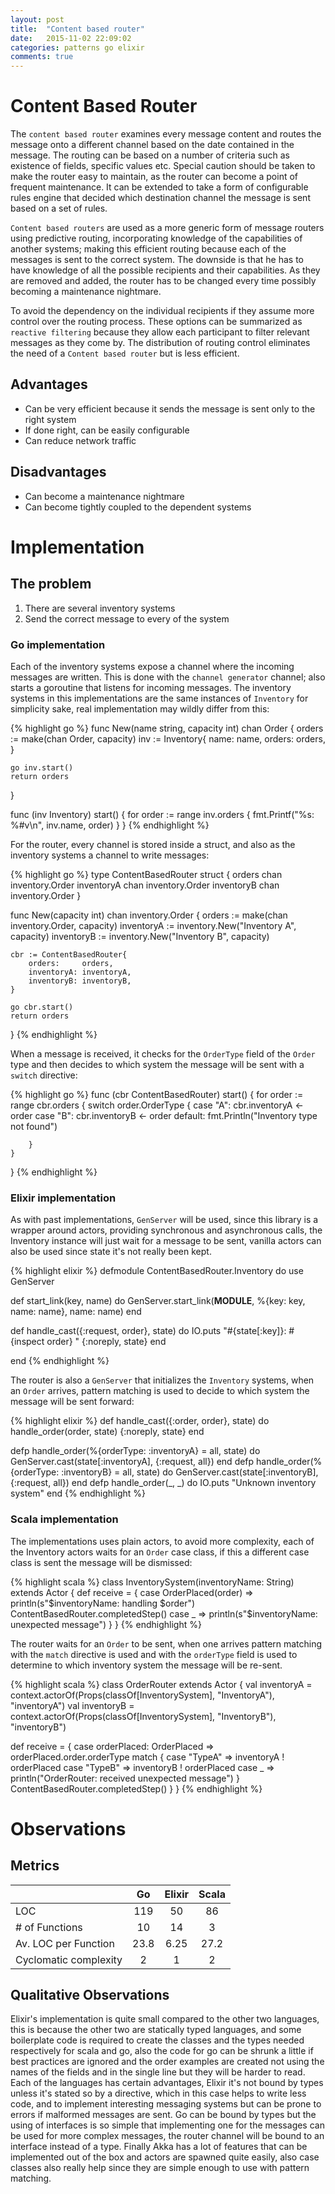 ```yaml
---
layout: post
title:  "Content based router"
date:   2015-11-02 22:09:02
categories: patterns go elixir
comments: true
---
```


# Content Based Router

The  `content based router` examines every message content and routes the message onto a different channel based on the date contained in the message. The routing can be based on a number of criteria such as existence of fields, specific values etc. Special caution should be taken to make the router easy to maintain, as the router can become a point of frequent maintenance. It can be extended to take a form of configurable rules engine that decided which destination channel the message is sent based on a set of rules.

`Content based routers` are used as a more generic form of message routers using predictive routing, incorporating knowledge  of the capabilities of another systems; making this efficient routing because each of the messages is sent to the correct system. The downside is that he has to have knowledge of all the possible recipients and their capabilities. As they are removed and added, the router has to be changed every time possibly becoming a maintenance nightmare.

To avoid the dependency on the individual recipients if they assume more control over the routing process. These options can be summarized as `reactive filtering` because they allow each participant to filter relevant messages as they come by.  The distribution of routing control eliminates the need of a `Content based router` but is less efficient.

## Advantages

- Can be very efficient because it sends the message is sent only to the right system
- If done right, can be easily configurable
- Can reduce network traffic

## Disadvantages

- Can become a maintenance nightmare
- Can become tightly coupled to the dependent systems

# Implementation  

## The problem

1. There are several inventory systems
2. Send the correct message to every of the system

### Go implementation

Each of the inventory systems expose a channel where the incoming messages are written. This is done with the  `channel generator` channel; also starts a goroutine that listens for incoming messages. The inventory systems in this implementations are the same instances of `Inventory` for simplicity sake, real implementation may wildly differ from this:

{% highlight go %}
func New(name string, capacity int) chan Order {
	orders := make(chan Order, capacity)
	inv := Inventory{
		name:   name,
		orders: orders,
	}

	go inv.start()
	return orders
}

func (inv Inventory) start() {
	for order := range inv.orders {
		fmt.Printf("%s: %#v\n", inv.name, order)
	}
}
{% endhighlight %}

For the router, every channel is stored inside a struct, and also as the inventory systems a channel to write messages:

{% highlight go %}
type ContentBasedRouter struct {
	orders     chan inventory.Order
	inventoryA chan inventory.Order
	inventoryB chan inventory.Order
}

func New(capacity int) chan inventory.Order {
	orders := make(chan inventory.Order, capacity)
	inventoryA := inventory.New("Inventory A", capacity)
	inventoryB := inventory.New("Inventory B", capacity)

	cbr := ContentBasedRouter{
		orders:     orders,
		inventoryA: inventoryA,
		inventoryB: inventoryB,
	}

	go cbr.start()
	return orders
}
{% endhighlight %}

When a message is received, it checks for the `OrderType` field of the `Order` type and then decides to which system the message will be sent with a `switch` directive:

{% highlight go %}
func (cbr ContentBasedRouter) start() {
	for order := range cbr.orders {
		switch order.OrderType {
		case "A":
			cbr.inventoryA <- order
		case "B":
			cbr.inventoryB <- order
		default:
			fmt.Println("Inventory type not found")

		}
	}
}
{% endhighlight %}

### Elixir implementation

As with past implementations, `GenServer` will be used, since this library is a wrapper around actors, providing synchronous and asynchronous calls, the Inventory instance will just wait for a message to be sent, vanilla actors can also be used since state it's not really been kept.

{% highlight elixir %}
defmodule ContentBasedRouter.Inventory do
  use GenServer

  def start_link(key, name) do
    GenServer.start_link(__MODULE__, %{key: key, name: name}, name: name)
  end

  def handle_cast({:request, order}, state) do
    IO.puts "#{state[:key]}: #{inspect order} "
    {:noreply, state}
  end

end
{% endhighlight %}

The router is also a `GenServer` that initializes the `Inventory` systems, when an `Order` arrives, pattern matching is used to decide to which system the message will be sent forward:

{% highlight elixir %}
def handle_cast({:order, order}, state) do
  handle_order(order, state)
  {:noreply, state}
end

defp handle_order(%{orderType: :inventoryA} = all, state) do
  GenServer.cast(state[:inventoryA], {:request, all})
end
defp handle_order(%{orderType: :inventoryB} = all, state) do
  GenServer.cast(state[:inventoryB], {:request, all})
end
defp handle_order(_, _) do
  IO.puts "Unknown inventory system"
end
{% endhighlight %}

### Scala implementation

The implementations uses plain actors, to avoid more complexity, each of the Inventory actors waits for an `Order` case class, if this a different case class is sent the message will be dismissed:

{% highlight scala %}
class InventorySystem(inventoryName: String) extends Actor {
  def receive = {
    case OrderPlaced(order) =>
      println(s"$inventoryName: handling $order")
      ContentBasedRouter.completedStep()
    case _ =>
      println(s"$inventoryName: unexpected message")
  }
}
{% endhighlight %}

The router waits for an `Order` to be sent, when one arrives pattern matching with the `match` directive is used and with the  `orderType` field is used to determine to which inventory system the message will be re-sent.

{% highlight scala %}
class OrderRouter extends Actor {
  val inventoryA = context.actorOf(Props(classOf[InventorySystem], "InventoryA"), "inventoryA")
  val inventoryB = context.actorOf(Props(classOf[InventorySystem], "InventoryB"), "inventoryB")

  def receive = {
    case orderPlaced: OrderPlaced =>
      orderPlaced.order.orderType match {
        case "TypeA" =>
          inventoryA ! orderPlaced
        case "TypeB" =>
          inventoryB ! orderPlaced
        case _ =>
          println("OrderRouter: received unexpected message")
      }
      ContentBasedRouter.completedStep()
  }
}
{% endhighlight %}

# Observations

## Metrics

|                       |   Go   |  Elixir | Scala |
|-----------------------|:------:|:-------:|:-----:|
| LOC                   | 119    |  50     |   86  |
| # of Functions        |  10    |   14    |    3  |
| Av. LOC per Function  |  23.8  |   6.25  |   27.2|
| Cyclomatic complexity |    2   |    1    |    2  |


## Qualitative Observations

Elixir's implementation is quite small compared to the other two languages, this is because the other two are statically typed languages, and some boilerplate code is required to create the classes and the types needed respectively for scala and go, also the code for go can be shrunk a little if best practices are ignored and the order examples are created not using the names of the fields and in the single line but they will be harder to read. Each of the languages has certain advantages, Elixir it's not bound by types unless it's stated so by a directive, which in this case helps to write less code, and to implement interesting messaging systems but can be prone to errors if malformed messages are sent. Go can be bound by types but the using of interfaces is so simple that implementing one for the messages can be used for more complex messages, the router channel will be bound to an interface instead of a type. Finally Akka has a lot of features that can be implemented out of the box and actors are spawned quite easily, also case classes also really help since they are simple enough to use with pattern matching. 
